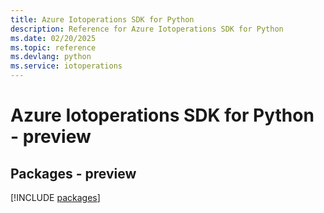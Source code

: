 ```yaml
---
title: Azure Iotoperations SDK for Python
description: Reference for Azure Iotoperations SDK for Python
ms.date: 02/20/2025
ms.topic: reference
ms.devlang: python
ms.service: iotoperations
---
```

# Azure Iotoperations SDK for Python - preview
## Packages - preview
[!INCLUDE [packages](iotoperations-index.md)]